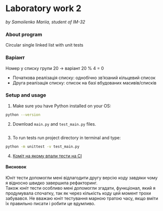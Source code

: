 # Laboratory work 2
_by Samoilenko Mariia, student of IM-32_  

### About program
Circular single linked list with unit tests

### Варіант
Номер у списку групи 20 -> варіант 20 % 4 = 0
- Початкова реалізація списку: однобічно зв’язаний кільцевий список
- Друга реалізація списку: список на базі вбудованих масивів/списків

### Setup and usage

1. Make sure you have Python installed on your OS:
```bash
python --version 
```
2. Download ```main.py``` and ```test_main.py``` files.
    ```
3. To run tests run project directory in terminal and type:
```bash
python -m unittest -v test_main.py
```
4. [Коміт на якому впали тести на CI](https://github.com/samoilenkomariia/kovalchuk-lab2/commit/e990d9d9efb4619c4eea3f5016e76def3f402486)

#### Висновок
Юніт тести допомогли мені відлагодити другу версію коду завдяки чому я відносно швидко завершила рефакторинг.  
Також юніт тести особливо мені допомогли згадати, функціонал, який я продумувала спочатку, так як через кількість коду цей момент трохи забувався.
Не вважаю юніт тестування марною тратою часу, якщо вміти їх правильно писати і робити це вдумливо.